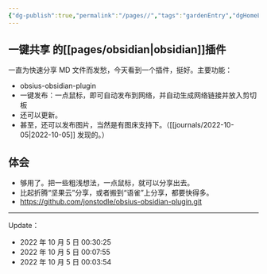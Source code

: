 ```yaml
---
{"dg-publish":true,"permalink":"/pages//","tags":"gardenEntry","dgHomeLink":true,"dgPassFrontmatter":false}
---
```



## 一键共享 的[[pages/obsidian|obsidian]]插件

一直为快速分享 MD 文件而发愁，今天看到一个插件，挺好。主要功能：

- obsius-obsidian-plugin
- 一键发布：一点鼠标，即可自动发布到网络，并自动生成网络链接并放入剪切板
- 还可以更新。
- 甚至，还可以发布图片，当然是有图床支持下。（[[journals/2022-10-05|2022-10-05]] 发现的。）

## 体会 
- 够用了。把一些粗浅想法，一点鼠标，就可以分享出去。
- 比起折腾“坚果云”分享，或者搬到“语雀”上分享，都要快得多。
- https://github.com/jonstodle/obsius-obsidian-plugin.git


---
Update：
- 2022 年 10 月 5 日 00:30:25
- 2022 年 10 月 5 日 00:07:55
- 2022 年 10 月 5 日 00:03:54